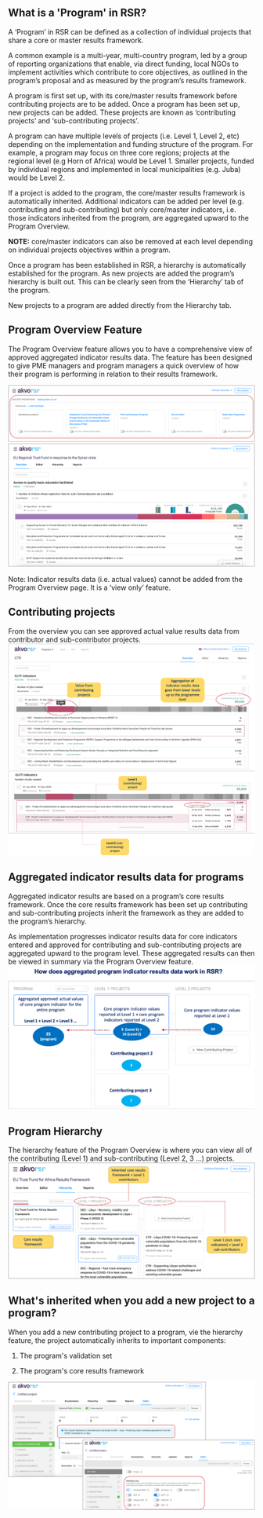 ## What is a 'Program' in RSR?
A ‘Program’ in RSR can be defined as a collection of individual projects that share a core or master results framework. 

A common example is a multi-year, multi-country program, led by a group of reporting organizations that enable, via direct funding, local NGOs to implement activities which contribute to core objectives, as outlined in the program’s proposal and as measured by the program’s results framework. 

A program is first set up, with its core/master results framework before contributing projects are to be added. Once a program has been set up, new projects can be added. These projects are known as ‘contributing projects’ and ‘sub-contributing projects’. 

A program can have multiple levels of projects (i.e. Level 1, Level 2, etc)  depending on the implementation and funding structure of the program. For example, a program may focus on three core regions; projects at the regional level (e.g Horn of Africa) would be Level 1. Smaller projects, funded by individual regions and implemented in local municipalities (e.g. Juba) would be Level 2. 

If a project is added to the program, the core/master results framework is automatically inherited. Additional indicators can be added per level (e.g. contributing and sub-contributing) but only core/master indicators, i.e. those indicators inherited from the program, are aggregated upward to the Program Overview. 

**NOTE:** core/master indicators can also be removed at each level depending on individual projects objectives within a program.

Once a program has been established in RSR, a hierarchy is automatically established for the program. As new projects are added the program’s hierarchy is built out. This can be clearly seen from the ‘Hierarchy’ tab of the program. 

New projects to a program are added directly from the Hierarchy tab.

## Program Overview Feature
The Program Overview feature allows you to have a comprehensive view of approved aggregated indicator results data. The feature has been designed to give PME managers and program managers a quick overview of how their program is performing in relation to their results framework. 

![program overview](media/programs.png)
![results data](media/results_data.png)

Note: Indicator results data (i.e. actual values) cannot be added from the Program Overview page. It is a ‘view only’ feature. 

## Contributing projects
From the overview you can see approved actual value results data from contributor and sub-contributor projects. 
![contributing projects](media/contributing_projects.png)
![contributing projects levels](media/contributing_projects_level.png)
## Aggregated indicator results data for programs
Aggregated indicator results are based on a program’s core results framework. Once the core results framework has been set up contributing and sub-contributing projects inherit the framework as they are added to the program’s hierarchy. 

As implementation progresses indicator results data for core indicators entered and approved for contributing and sub-contributing projects are aggregated upward to the program level. These aggregated results can then be viewed in summary via the Program Overview feature.
![aggregated indicator result](media/aggregated_indicator_result.png)
## Program Hierarchy
The hierarchy feature of the Program Overview is where you can view all of the contributing (Level 1) and sub-contributing (Level 2, 3 …) projects.
![prgram hiearchy](media/program_hierarchy.png)
## What's inherited when you add a new project to a program?
When you add a new contributing project to a program, vie the hierarchy feature, the project automatically inherits to important components: 

1. The program's validation set 

2. The program's core results framework 

![indicator inheritance](media/what_is_inherited.png)